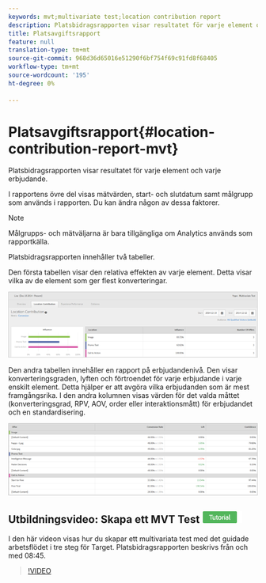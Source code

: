 ```yaml
---
keywords: mvt;multivariate test;location contribution report
description: Platsbidragsrapporten visar resultatet för varje element och varje erbjudande.
title: Platsavgiftsrapport
feature: null
translation-type: tm+mt
source-git-commit: 968d36d65016e51290f6bf754f69c91fd8f68405
workflow-type: tm+mt
source-wordcount: '195'
ht-degree: 0%

---
```



# Platsavgiftsrapport{#location-contribution-report-mvt}

Platsbidragsrapporten visar resultatet för varje element och varje erbjudande.

I rapportens övre del visas mätvärden, start- och slutdatum samt målgrupp som används i rapporten. Du kan ändra någon av dessa faktorer.

>[!NOTE]
>
>Målgrupps- och mätväljarna är bara tillgängliga om Analytics används som rapportkälla.

Platsbidragsrapporten innehåller två tabeller.

Den första tabellen visar den relativa effekten av varje element. Detta visar vilka av de element som ger flest konverteringar.

![](assets/locationcontributiontop.png)

Den andra tabellen innehåller en rapport på erbjudandenivå. Den visar konverteringsgraden, lyften och förtroendet för varje erbjudande i varje enskilt element. Detta hjälper er att avgöra vilka erbjudanden som är mest framgångsrika. I den andra kolumnen visas värden för det valda måttet (konverteringsgrad, RPV, AOV, order eller interaktionsmått) för erbjudandet och en standardisering.

![](assets/locationcontributionbottom.png)

## Utbildningsvideo: Skapa ett MVT Test ![Tutorial-märke](/help/assets/tutorial.png)

I den här videon visas hur du skapar ett multivariata test med det guidade arbetsflödet i tre steg för Target. Platsbidragsrapporten beskrivs från och med 08:45.

>[!VIDEO](https://video.tv.adobe.com/v/17395)